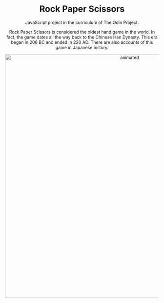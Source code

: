 
<h1 align="center">Rock Paper Scissors</h1>

<p align="center">JavaScript project in the curriculum of The Odin Project.</p>

<p align="center">Rock Paper Scissors is considered the oldest hand game in the world. In fact, the game dates all the way back to the Chinese Han Dynasty. This era began in 206 BC and ended in 220 AD. There are also accounts of this game in Japanese history.</p>

<p align="center">
<img src="https://user-images.githubusercontent.com/106592392/187507478-b4f20131-ba03-476b-a228-3645f533aab0.gif" width="800" height="800" alt="animated" />
</p>


